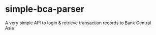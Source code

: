 # simple-bca-parser

A very simple API to login & retrieve transaction records to Bank Central Asia

